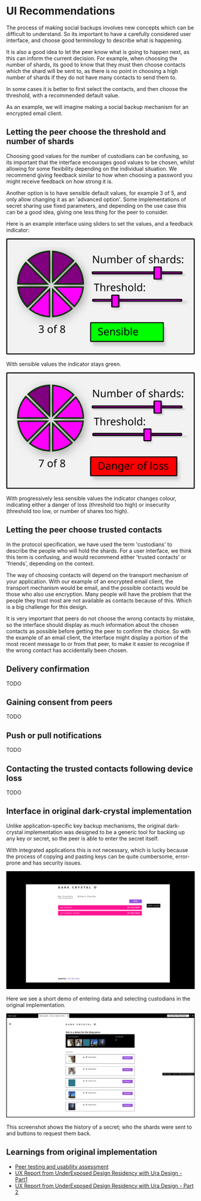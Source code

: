 # UI Recommendations

The process of making social backups involves new concepts which can be difficult to understand.  So its important to have a carefully considered user interface, and choose good terminology to describe what is happening. 

It is also a good idea to let the peer know what is going to happen next, as this can inform the current decision.  For example, when choosing the number of shards, its good to know that they must then choose contacts which the shard will be sent to, as there is no point in choosing a high number of shards if they do not have many contacts to send them to.

In some cases it is better to first select the contacts, and then choose the threshold, with a recommended default value.

As an example, we will imagine making a social backup mechanism for an encrypted email client.

## Letting the peer choose the threshold and number of shards

Choosing good values for the number of custodians can be confusing, so its important that the interface encourages good values to be chosen, whilst allowing for some flexibility depending on the individual situation.  We recommend giving feedback similar to how when choosing a password you might receive feedback on how strong it is. 

Another option is to have sensible default values, for example 3 of 5, and only allow changing it as an 'advanced option'.  Some implementations of secret sharing use fixed parameters, and depending on the use case this can be a good idea, giving one less thing for the peer to consider.

Here is an example interface using sliders to set the values, and a feedback indicator:

![Crystal pie 1](./assets/crystalpie1.svg)

With sensible values the indicator stays green.

![Crystal pie 2](./assets/crystalpie2.svg)

With progressively less sensible values the indicator changes colour, indicating either a danger of loss (threshold too high) or insecurity (threshold too low, or number of shares too high).

## Letting the peer choose trusted contacts

In the protocol specification, we have used the term 'custodians' to describe the people who will hold the shards. For a user interface, we think this term is confusing, and would recommend either 'trusted contacts' or 'friends', depending on the context.

The way of choosing contacts will depend on the transport mechanism of your application.  With our example of an encrypted email client, the transport mechanism would be email, and the possible contacts would be those who also use encryption.  Many people will have the problem that the people they trust most are not available as contacts because of this.  Which is a big challenge for this design.

It is very important that peers do not choose the wrong contacts by mistake, so the interface should display as much information about the chosen contacts as possible before getting the peer to confirm the choice. So with the example of an email client, the interface might display a portion of the most recent message to or from that peer, to make it easier to recognise if the wrong contact has accidentally been chosen.

## Delivery confirmation

TODO

## Gaining consent from peers

TODO

## Push or pull notifications

TODO

## Contacting the trusted contacts following device loss

TODO

## Interface in original dark-crystal implementation

Unlike application-specific key backup mechanisms, the original dark-crystal implementation was designed to be a generic tool for backing up any key or secret, so the peer is able to enter the secret itself.

With integrated applications this is not necessary, which is lucky because the process of copying and pasting keys can be quite cumbersome, error-prone and has security issues. 

![gif](./assets/dark-crystal-3.gif)

Here we see a short demo of entering data and selecting custodians in the original implementation.

![screenshot showing secret history](./assets/secret-history-screenshot.png)

This screenshot shows the history of a secret; who the shards were sent to and buttons to request them back.

## Learnings from original implementation

- [Peer testing and usability assessment](https://gitlab.com/dark-crystal/research/blob/master/dark_crystal-report_peer_testing_and_usability_assessment.md)
- [UX Report from UnderExposed Design Residency with Ura Design - Part1](https://gitlab.com/dark-crystal/research/blob/master/underexposed1.md)
- [UX Report from UnderExposed Design Residency with Ura Design - Part 2](https://gitlab.com/dark-crystal/research/blob/master/underexposed2.md)
